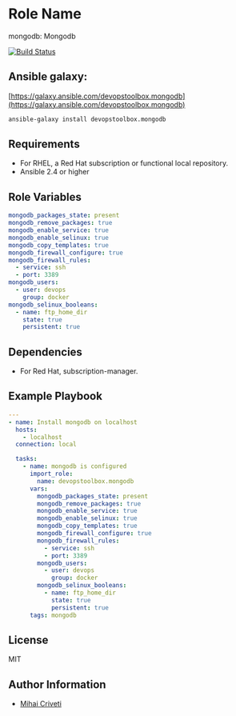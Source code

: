 Role Name
=========

mongodb: Mongodb

[![Build Status](https://travis-ci.org/cmihai-ansible/mongodb.svg?branch=master)](https://travis-ci.org/cmihai-ansible/mongodb)

Ansible galaxy:
---------------

[https://galaxy.ansible.com/devopstoolbox.mongodb](https://galaxy.ansible.com/devopstoolbox.mongodb)

```bash
ansible-galaxy install devopstoolbox.mongodb
```

Requirements
------------

- For RHEL, a Red Hat subscription or functional local repository.
- Ansible 2.4 or higher

Role Variables
--------------

```yaml
mongodb_packages_state: present
mongodb_remove_packages: true
mongodb_enable_service: true
mongodb_enable_selinux: true
mongodb_copy_templates: true
mongodb_firewall_configure: true
mongodb_firewall_rules:
  - service: ssh
  - port: 3389
mongodb_users:
  - user: devops
    group: docker
mongodb_selinux_booleans:
  - name: ftp_home_dir
    state: true
    persistent: true
```

Dependencies
------------

- For Red Hat, subscription-manager.

Example Playbook
----------------

```yaml
---
- name: Install mongodb on localhost
  hosts:
    - localhost
  connection: local

  tasks:
    - name: mongodb is configured
      import_role:
        name: devopstoolbox.mongodb
      vars:
        mongodb_packages_state: present
        mongodb_remove_packages: true
        mongodb_enable_service: true
        mongodb_enable_selinux: true
        mongodb_copy_templates: true
        mongodb_firewall_configure: true
        mongodb_firewall_rules:
          - service: ssh
          - port: 3389
        mongodb_users:
          - user: devops
            group: docker
        mongodb_selinux_booleans:
          - name: ftp_home_dir
            state: true
            persistent: true
      tags: mongodb
```

License
-------

MIT

Author Information
------------------

- [Mihai Criveti](https://www.linkedin.com/in/devopstoolbox.)
